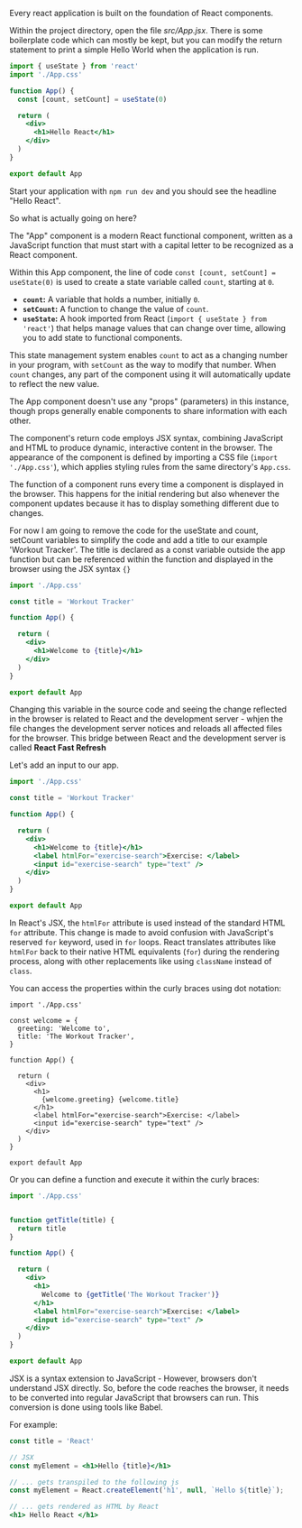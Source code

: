 Every react application is built on the foundation of React components. 

Within the project directory, open the file *src/App.jsx*. There is some boilerplate code which can mostly be kept, but you can modify the return statement to print a simple Hello World when the application is run. 
```jsx
import { useState } from 'react'
import './App.css'

function App() {
  const [count, setCount] = useState(0)

  return (
    <div>
      <h1>Hello React</h1>
    </div>
  )
}

export default App

```

Start your application with `npm run dev` and you should see the headline "Hello React".

So what is actually going on here?

The "App" component is a modern React functional component, written as a JavaScript function that must start with a capital letter to be recognized as a React component. 

Within this App component, the line of code `const [count, setCount] = useState(0)` is used to create a state variable called `count`, starting at `0`. 
- **`count`:** A variable that holds a number, initially `0`.
- **`setCount`:** A function to change the value of `count`.
- **`useState`:** A hook imported from React (`import { useState } from 'react'`) that helps manage values that can change over time, allowing you to add state to functional components.

This state management system enables `count` to act as a changing number in your program, with `setCount` as the way to modify that number. When `count` changes, any part of the component using it will automatically update to reflect the new value.

The App component doesn't use any "props" (parameters) in this instance, though props generally enable components to share information with each other.

The component's return code employs JSX syntax, combining JavaScript and HTML to produce dynamic, interactive content in the browser. The appearance of the component is defined by importing a CSS file (`import './App.css'`), which applies styling rules from the same directory's `App.css`.

The function of a component runs every time a component is displayed in the browser. This happens for the initial rendering but also whenever the component updates because it has to display something different due to changes.

For now I am going to remove the code for the useState and count, setCount variables to simplify the code and add a title to our example 'Workout Tracker'. The title is declared as a const variable outside the app function but can be referenced within the function and displayed in the browser using the JSX syntax `{}`

```jsx
import './App.css'

const title = 'Workout Tracker'

function App() {

  return (
    <div>
      <h1>Welcome to {title}</h1>
    </div>
  )
}

export default App

```

Changing this variable in the source code and seeing the change reflected in the browser is related to React and the development server - whjen the file changes the development server notices and reloads all affected files for the browser. This bridge between React and the development server is called **React Fast Refresh**

Let's add an input to our app. 

```jsx
import './App.css'

const title = 'Workout Tracker'

function App() {

  return (
    <div>
      <h1>Welcome to {title}</h1>
      <label htmlFor="exercise-search">Exercise: </label>
      <input id="exercise-search" type="text" />
    </div>
  )
}

export default App
```

In React's JSX, the `htmlFor` attribute is used instead of the standard HTML `for` attribute. This change is made to avoid confusion with JavaScript's reserved `for` keyword, used in `for` loops. React translates attributes like `htmlFor` back to their native HTML equivalents (`for`) during the rendering process, along with other replacements like using `className` instead of `class`.

You can access the properties within the curly braces using dot notation:

```JSX
import './App.css'

const welcome = {
  greeting: 'Welcome to',
  title: 'The Workout Tracker',
}

function App() {

  return (
    <div>
      <h1>
        {welcome.greeting} {welcome.title}
      </h1>
      <label htmlFor="exercise-search">Exercise: </label>
      <input id="exercise-search" type="text" />
    </div>
  )
}

export default App
```

Or you can define a function and execute it within the curly braces:
```jsx
import './App.css'


function getTitle(title) {
  return title
}

function App() {

  return (
    <div>
      <h1>
        Welcome to {getTitle('The Workout Tracker')}
      </h1>
      <label htmlFor="exercise-search">Exercise: </label>
      <input id="exercise-search" type="text" />
    </div>
  )
}

export default App
```

JSX is a syntax extension to JavaScript - However, browsers don't understand JSX directly. So, before the code reaches the browser, it needs to be converted into regular JavaScript that browsers can run. This conversion is done using tools like Babel. 

For example:
```jsx
const title = 'React'

// JSX
const myElement = <h1>Hello {title}</h1>

// ... gets transpiled to the following js
const myElement = React.createElement('h1', null, `Hello ${title}`);

// ... gets rendered as HTML by React
<h1> Hello React </h1>

```